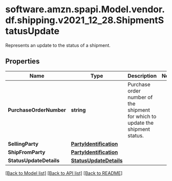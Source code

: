 # software.amzn.spapi.Model.vendor.df.shipping.v2021_12_28.ShipmentStatusUpdate
Represents an update to the status of a shipment.

## Properties

Name | Type | Description | Notes
------------ | ------------- | ------------- | -------------
**PurchaseOrderNumber** | **string** | Purchase order number of the shipment for which to update the shipment status. | 
**SellingParty** | [**PartyIdentification**](PartyIdentification.md) |  | 
**ShipFromParty** | [**PartyIdentification**](PartyIdentification.md) |  | 
**StatusUpdateDetails** | [**StatusUpdateDetails**](StatusUpdateDetails.md) |  | 

[[Back to Model list]](../README.md#documentation-for-models) [[Back to API list]](../README.md#documentation-for-api-endpoints) [[Back to README]](../README.md)

